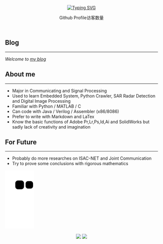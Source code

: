 <div align="center">
    <a href="https://github.com/Edwardssss"><img src="https://readme-typing-svg.herokuapp.com?font=Fira+Code&size=40&pause=1000&center=true&vCenter=true&width=870&height=100&lines=%3C+%F0%9F%91%8B%F0%9F%8F%BBHello!+I+am+Edwardssss+%3E" alt="Typing SVG" /></a>
</div>

<div align="center">
    <p>Github Profile访客数量</p>
    <img src=https://profile-counter.glitch.me/Edwardssss/count.svg alt="">
</div>

## Blog

---

*Welcome to [my blog](https://edwardssss.github.io/)*

## About me

---

-   Major in Communicating and Signal Processing
-   Used to learn Embedded System, Python Crawler, SAR Radar Detection and Digital Image Processing
-   Familiar with Python / MATLAB / C
-   Can code with Java / Verilog / Assembler (x86/8086)
-   Prefer to write with Markdown and LaTex
-   Know the basic functions of Adobe Pr,Lr,Ps,Id,Ai and SolidWorks but sadly lack of creativity and imagination

## For Future

---

+   Probably do more researches on ISAC-NET and Joint Communication
+   Try to prove some conclusions with rigorous mathematics

![](https://raw.githubusercontent.com/Edwardssss/Edwardssss/output/github-contribution-grid-snake.svg)

<div align="center">
    <img src="https://github-readme-stats-git-masterrstaa-rickstaa.vercel.app/api?username=Edwardssss&theme=tokyonight&show_icons=true" height="200px">
    <img src="https://github-readme-stats-git-masterrstaa-rickstaa.vercel.app/api/top-langs/?username=Edwardssss&layout=compact&theme=tokyonight" height="200px">
<div>
